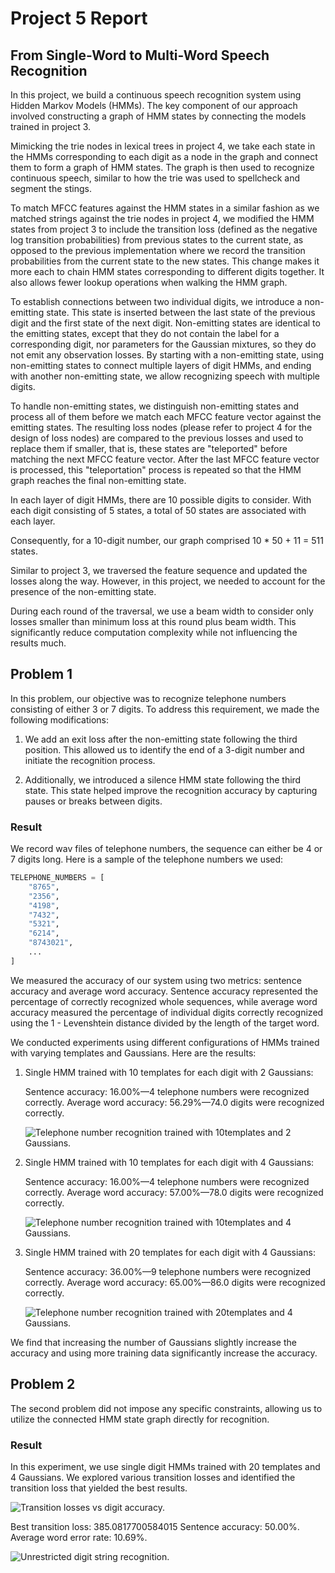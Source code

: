 # Project 5 Report

## From Single-Word to Multi-Word Speech Recognition

In this project,
we build a continuous speech recognition system using Hidden Markov Models
(HMMs).
The key component of our approach involved constructing a graph of HMM states by
connecting the models trained in project 3.

Mimicking the trie nodes in lexical trees in project 4,
we take each state in the HMMs corresponding to each digit as a node in the
graph and connect them to form a graph of HMM states.
The graph is then used to recognize continuous speech,
similar to how the trie was used to spellcheck and segment the stings.

To match MFCC features against the HMM states in a similar fashion as we matched
strings against the trie nodes in project 4,
we modified the HMM states from project 3 to include the transition loss
(defined as the negative log transition probabilities)
from previous states to the current state,
as opposed to the previous implementation where we record the transition
probabilities from the current state to the new states.
This change makes it more each to chain HMM states corresponding to different
digits together.
It also allows fewer lookup operations when walking the HMM graph.

To establish connections between two individual digits,
we introduce a non-emitting state.
This state is inserted between the last state of the previous digit and the
first state of the next digit.
Non-emitting states are identical to the emitting states,
except that they do not contain the label for a corresponding digit,
nor parameters for the Gaussian mixtures,
so they do not emit any observation losses.
By starting with a non-emitting state,
using non-emitting states to connect multiple layers of digit HMMs,
and ending with another non-emitting state,
we allow recognizing speech with multiple digits.

To handle non-emitting states,
we distinguish non-emitting states and process all of them before we match each
MFCC feature vector against the emitting states.
The resulting loss nodes (please refer to project 4 for the design of loss
nodes) are compared to the previous losses and used to replace them if smaller,
that is,
these states are "teleported" before matching the next MFCC feature vector.
After the last MFCC feature vector is processed,
this "teleportation" process is repeated so that the HMM graph reaches the final
non-emitting state.

In each layer of digit HMMs,
there are 10 possible digits to consider.
With each digit consisting of 5 states,
a total of 50 states are associated with each layer.
<!-- TODO: Move to Problem 1. -->
Consequently,
for a 10-digit number, our graph comprised 10 * 50 + 11 = 511 states.

Similar to project 3,
we traversed the feature sequence and updated the losses along the way. However,
in this project,
we needed to account for the presence of the non-emitting state.

During each round of the traversal,
we use a beam width to consider only losses smaller than minimum loss at this
round plus beam width.
This significantly reduce computation complexity while not influencing the
results much.

## Problem 1

In this problem,
our objective was to recognize telephone numbers consisting of either 3 or 7
digits. To address this requirement, we made the following modifications:

1. We add an exit loss after the non-emitting state following the third position.
This allowed us to identify the end of a 3-digit number and initiate the
recognition process.

2. Additionally, we introduced a silence HMM state following the third state.
This state helped improve the recognition accuracy by capturing pauses or breaks
between digits.

### Result

We record wav files of telephone numbers,
the sequence can either be 4 or 7 digits long.
Here is a sample of the telephone numbers we used:

```python
TELEPHONE_NUMBERS = [
    "8765",
    "2356",
    "4198",
    "7432",
    "5321",
    "6214",
    "8743021",
    ...
]
```

We measured the accuracy of our system using two metrics:
sentence accuracy and average word accuracy.
Sentence accuracy represented the percentage of correctly recognized whole
sequences,
while average word accuracy measured the percentage of individual digits
correctly recognized using the 1 - Levenshtein distance divided by the length of
the target word.

We conducted experiments using different configurations of HMMs trained with
varying templates and Gaussians. Here are the results:

1. Single HMM trained with 10 templates for each digit with 2 Gaussians:

    Sentence accuracy: 16.00%—4 telephone numbers were recognized correctly.
    Average word accuracy: 56.29%—74.0 digits were recognized correctly.

    ![Telephone number recognition trained with 10templates and 2
    Gaussians.](./assets/project5/telephone_number_recognition_10templates_2gaussians.png)

2. Single HMM trained with 10 templates for each digit with 4 Gaussians:

    Sentence accuracy: 16.00%—4 telephone numbers were recognized correctly.
    Average word accuracy: 57.00%—78.0 digits were recognized correctly.

    ![Telephone number recognition trained with 10templates and 4
    Gaussians.](./assets/project5/telephone_number_recognition_10templates_4gaussians.png)

3. Single HMM trained with 20 templates for each digit with 4 Gaussians:

    Sentence accuracy: 36.00%—9 telephone numbers were recognized correctly.
    Average word accuracy: 65.00%—86.0 digits were recognized correctly.

    ![Telephone number recognition trained with 20templates and 4
    Gaussians.](./assets/project5/telephone_number_recognition_20templates_4gaussians.png)

We find that increasing the number of Gaussians slightly increase the accuracy
and using more training data significantly increase the accuracy.

## Problem 2

The second problem did not impose any specific constraints,
allowing us to utilize the connected HMM state graph directly for recognition.

### Result

In this experiment,
we use single digit HMMs trained with 20 templates and 4 Gaussians. We explored
various transition losses and identified the transition loss that yielded the
best results.

![Transition losses vs digit
accuracy.](./assets/project5/transition_losses_vs_digit_accuracy.png)

Best transition loss: 385.0817700584015 Sentence accuracy: 50.00%.
Average word error rate: 10.69%.

![Unrestricted digit string
recognition.](./assets/project5/digit_string_recognition.png)
